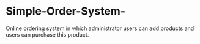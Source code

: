 # Simple-Order-System-
Online ordering system in which administrator users can add products and users can purchase this product.
